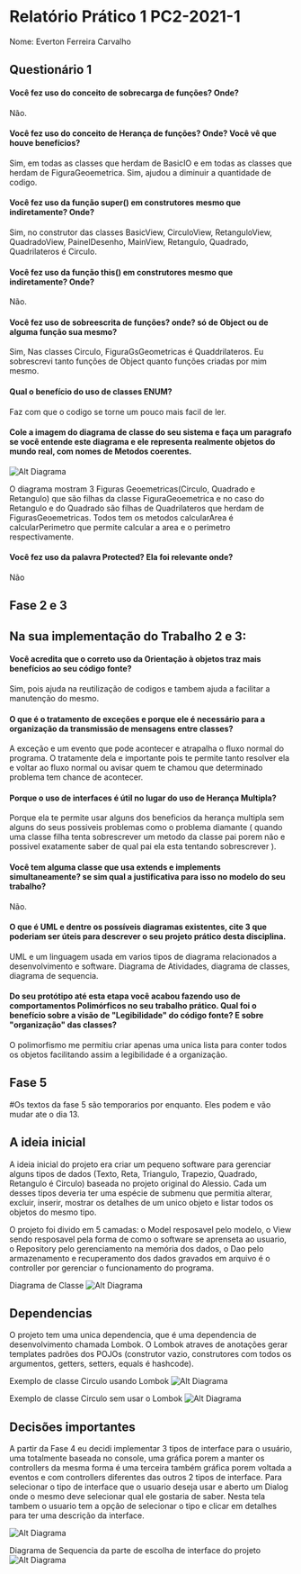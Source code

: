 # Relatório Prático 1 PC2-2021-1
Nome: Everton Ferreira Carvalho

##  															Questionário 1 



#### Você fez uso do conceito de sobrecarga de funções? Onde?
Não.

#### Você fez uso do conceito de Herança de funções? Onde? Você vê que houve benefícios?
Sim, em todas as classes que herdam de BasicIO e em todas as classes que herdam de FiguraGeoemetrica. Sim, ajudou a diminuir a quantidade de codigo.

#### Você fez uso da função super() em construtores mesmo que indiretamente? Onde?
Sim, no construtor das classes BasicView, CirculoView, RetanguloView, QuadradoView, PainelDesenho, MainView, Retangulo, Quadrado, Quadrilateros é Circulo.

#### Você fez uso da função this() em construtores mesmo que indiretamente? Onde?
Não.

#### Você fez uso de sobreescrita de funções? onde? só de Object ou de alguma função sua mesmo?
Sim, Nas classes Circulo, FiguraGsGeometricas é Quaddrilateros. Eu sobrescrevi tanto funções de Object quanto funções criadas por mim mesmo.

#### Qual o benefício do uso de classes ENUM?
Faz com que o codigo se torne um pouco mais facil de ler.

#### Cole a imagem do diagrama de classe do seu sistema e faça um paragrafo se você entende este diagrama e ele representa realmente objetos do mundo real, com nomes de Metodos coerentes.
![Alt Diagrama](resources/img/FigurasUML.png)

O diagrama mostram 3 Figuras Geoemetricas(Circulo, Quadrado e Retangulo) que são filhas da classe FiguraGeoemetrica e no caso do Retangulo e do Quadrado são filhas de Quadrilateros que herdam de FigurasGeoemetricas. Todos tem os metodos calcularArea é calcularPerimetro que permite calcular a area e o perimetro respectivamente.

#### Você fez uso da palavra Protected? Ela foi relevante onde?
Não





## 													Fase 2 e 3



## Na sua implementação do Trabalho 2 e 3:



#### Você acredita que o correto uso da Orientação à objetos traz mais benefícios ao seu código fonte?

Sim, pois ajuda na reutilização de codigos e tambem ajuda a facilitar a manutenção do mesmo.



#### O que é o tratamento de exceções e porque ele é necessário para a organização da transmissão de mensagens entre classes?

A exceção e um evento que pode acontecer e atrapalha o fluxo normal do programa. O tratamente dela e importante pois te permite tanto resolver ela e voltar ao fluxo normal ou avisar quem te chamou que determinado problema tem chance de acontecer.



#### Porque o uso de interfaces é útil no lugar do uso de Herança Multipla?

Porque ela te permite usar alguns dos beneficios da herança multipla sem alguns do seus possiveis problemas como o problema diamante ( quando uma classe filha tenta sobrescrever um metodo da classe pai porem não e possivel exatamente saber de  qual pai ela esta tentando sobrescrever ).



#### Você tem alguma classe que usa extends e  implements simultaneamente? se sim qual a justificativa para isso no  modelo do seu trabalho?

Não.



#### O que é UML e dentre os possíveis  diagramas existentes, cite 3 que poderiam ser úteis para descrever o seu projeto prático desta disciplina.

UML e um linguagem usada em varios tipos de diagrama relacionados a desenvolvimento e software. Diagrama de Atividades, diagrama de classes, diagrama de sequencia.



#### Do seu protótipo até esta etapa você  acabou fazendo uso de comportamentos Polimórficos no seu trabalho  prático. Qual foi o benefício sobre a visão de "Legibilidade" do código  fonte? E sobre "organização" das classes?

O polimorfismo me permitiu criar apenas uma unica lista para conter todos os objetos facilitando assim a legibilidade é a organização.


## Fase 5

#Os textos da fase 5 são temporarios por enquanto. Eles podem e vão mudar ate o dia 13.


## A ideia inicial

A ideia inicial do projeto era criar um pequeno software para gerenciar alguns
tipos de dados (Texto, Reta, Triangulo, Trapezio, Quadrado, Retangulo é Circulo)
baseada no projeto original do Alessio. Cada um desses tipos deveria ter uma espécie de 
submenu que permitia alterar, excluir, inserir, mostrar os detalhes de um
unico objeto e listar todos os objetos do mesmo tipo.

O projeto foi divido em 5 camadas: o Model resposavel pelo modelo, o View sendo resposavel pela forma
de como o software se aprenseta ao usuario, o Repository pelo gerenciamento na memória
dos dados, o Dao pelo armazenamento e recuperamento dos dados gravados em arquivo é o
controller por gerenciar o funcionamento do programa.

Diagrama de Classe
![Alt Diagrama](resources/img/DiagramaClasse.png)


## Dependencias

O projeto tem uma unica dependencia, que é uma dependencia de desenvolvimento chamada Lombok. O Lombok
atraves de anotações gerar templates padrões dos POJOs (construtor vazio, construtores com todos os
argumentos, getters, setters, equals é hashcode).

Exemplo de classe Circulo usando Lombok
![Alt Diagrama](resources/img/comLombok.png)

Exemplo de classe Circulo sem usar o Lombok
![Alt Diagrama](resources/img/semLombok.png)



## Decisões importantes

A partir da Fase 4 eu decidi implementar 3 tipos de interface para o usuário, uma totalmente baseada
no console, uma gráfica porem a manter os controllers da mesma forma é uma terceira também gráfica
porem voltada a eventos e com controllers diferentes das outros 2 tipos de interface. Para selecionar
o tipo de interface que o usuario deseja usar e aberto um Dialog onde o mesmo deve selecionar qual ele
gostaria de saber. Nesta tela tambem o usuario tem a opção de selecionar o tipo e clicar em detalhes
para ter uma descrição da interface.

![Alt Diagrama](resources/img/EscolhaInterface.png)

Diagrama de Sequencia da parte de escolha de interface do projeto
![Alt Diagrama](resources/img/DiagramaSequencia.png)




